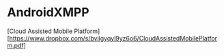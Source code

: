 AndroidXMPP
===========
[Cloud Assisted Mobile Platform][https://www.dropbox.com/s/bvilgyqyl9yz6o6/CloudAssistedMobilePlatform.pdf]